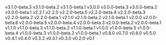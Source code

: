v3.1.0-beta.3
v3.1.0-beta.2
v3.1.0-beta.1
v3.0.0
v3.0.0-beta.3
v3.0.0-beta.2
v3.0.0-beta.1
v2.2.1
v2.2.0
v2.2.0-beta.5
v2.2.0-beta.4
v2.2.0-beta.3
v2.2.0-beta.2
v2.2.0-beta.1
v2.1.0
v2.1.0-beta.2
v2.1.0-beta.1
v2.0.0
v2.0.0-beta.6
v2.0.0-beta.5
v2.0.0-beta.4
v2.0.0-beta.3
v2.0.0-beta.2
v2.0.0-beta.1
v1.1.0
v1.1.0-beta.3
v1.1.0-beta.2
v1.1.0-beta.1
v1.0.0
v1.0.0-beta.5
v1.0.0-beta.4
v1.0.0-beta.3
v1.0.0-beta.2
v1.0.0-beta.1
v0.8.0
v0.7.0
v0.6.0
v0.5.0
v0.4.1
v0.4.0
v0.3.2
v0.3.1
v0.3.0
v0.2.0
v0.1
